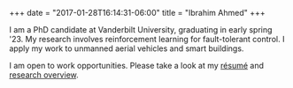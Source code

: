 +++
date = "2017-01-28T16:14:31-06:00"
title = "Ibrahim Ahmed"
+++

I am a PhD candidate at Vanderbilt University, graduating in early spring '23. My research involves reinforcement learning for fault-tolerant control. I apply my work to unmanned aerial vehicles and smart buildings.

I am open to work opportunities. Please take a look at my [résumé](/resume) and [research overview](/about/my_research).

